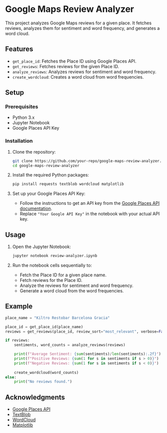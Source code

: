 # Google Maps Review Analyzer

This project analyzes Google Maps reviews for a given place. It fetches reviews, analyzes them for sentiment and word frequency, and generates a word cloud.

## Features

- `get_place_id`: Fetches the Place ID using Google Places API.
- `get_reviews`: Fetches reviews for the given Place ID.
- `analyze_reviews`: Analyzes reviews for sentiment and word frequency.
- `create_wordcloud`: Creates a word cloud from word frequencies.

## Setup

### Prerequisites

- Python 3.x
- Jupyter Notebook
- Google Places API Key

### Installation

1. Clone the repository:
    ```sh
    git clone https://github.com/your-repo/google-maps-review-analyzer.git
    cd google-maps-review-analyzer
    ```

2. Install the required Python packages:
    ```sh
    pip install requests textblob wordcloud matplotlib
    ```

3. Set up your Google Places API Key:
    - Follow the instructions to get an API key from the [Google Places API documentation](https://developers.google.com/maps/documentation/places/web-service/get-api-key).
    - Replace `"Your Google API Key"` in the notebook with your actual API key.

## Usage

1. Open the Jupyter Notebook:
    ```sh
    jupyter notebook review-analyzer.ipynb
    ```

2. Run the notebook cells sequentially to:
    - Fetch the Place ID for a given place name.
    - Fetch reviews for the Place ID.
    - Analyze the reviews for sentiment and word frequency.
    - Generate a word cloud from the word frequencies.

## Example

```python
place_name = "Kiltro Restobar Barcelona Gracia"

place_id = get_place_id(place_name)
reviews = get_reviews(place_id, review_sort="most_relevant", verbose=False)

if reviews:
    sentiments, word_counts = analyze_reviews(reviews)

    print(f"Average Sentiment: {sum(sentiments)/len(sentiments):.2f}")
    print(f"Positive Reviews: {sum(1 for s in sentiments if s > 0)}")
    print(f"Negative Reviews: {sum(1 for s in sentiments if s < 0)}")
    
    create_wordcloud(word_counts)
else:
    print("No reviews found.")
```

## Acknowledgments

- [Google Places API](https://developers.google.com/maps/documentation/places/web-service/overview)
- [TextBlob](https://textblob.readthedocs.io/en/dev/)
- [WordCloud](https://github.com/amueller/word_cloud)
- [Matplotlib](https://matplotlib.org/)
